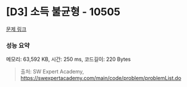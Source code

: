 # [D3] 소득 불균형 - 10505 

[문제 링크](https://swexpertacademy.com/main/code/problem/problemDetail.do?contestProbId=AXNP4CvauaMDFAXS) 

### 성능 요약

메모리: 63,592 KB, 시간: 250 ms, 코드길이: 220 Bytes



> 출처: SW Expert Academy, https://swexpertacademy.com/main/code/problem/problemList.do